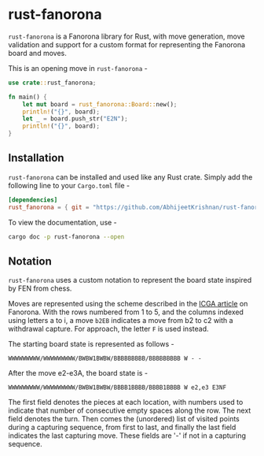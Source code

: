 # rust-fanorona

`rust-fanorona` is a Fanorona library for Rust, with move generation, move validation and support for a custom format for representing the Fanorona board and moves.

This is an opening move in `rust-fanorona` -

```rust
use crate::rust_fanorona;

fn main() {
    let mut board = rust_fanorona::Board::new();
    println!("{}", board);
    let _ = board.push_str("E2N");
    println!("{}", board);
}
```

## Installation

`rust-fanorona` can be installed and used like any Rust crate. Simply add the following line to your `Cargo.toml` file -

```toml
[dependencies]
rust_fanorona = { git = "https://github.com/AbhijeetKrishnan/rust-fanorona.git", branch = "main" }
```

To view the documentation, use -

```bash
cargo doc -p rust-fanorona --open
```

## Notation

`rust-fanorona` uses a custom notation to represent the board state inspired by FEN from chess.

Moves are represented using the scheme described in the [ICGA article](https://icga.org/icga/games/Fanorona/#_Rules_of_Fanorona) on Fanorona. With the rows numbered from 1 to 5, and the columns indexed using letters a to i, a move `b2EB` indicates a move from b2 to c2 with a withdrawal capture. For approach, the letter `F` is used instead.

The starting board state is represented as follows -

`WWWWWWWWW/WWWWWWWWW/BWBW1BWBW/BBBBBBBBB/BBBBBBBBB W - -`

After the move e2-e3A, the board state is -

`WWWWWWWWW/WWWWWWWWW/BWBW1BWBW/BBBB1BBBB/BBBB1BBBB W e2,e3 E3NF`

The first field denotes the pieces at each location, with numbers used to indicate that number of consecutive empty spaces along the row. The next field denotes the turn. Then comes the (unordered) list of visited points during a capturing sequence, from first to last, and finally the last field indicates the last capturing move. These fields are '-' if not in a capturing sequence.